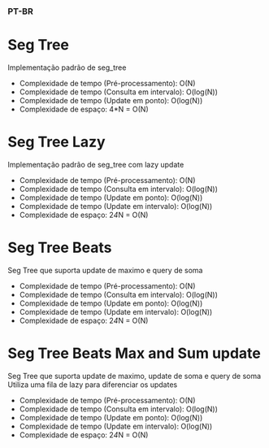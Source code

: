 ### PT-BR

# Seg Tree
Implementação padrão de seg_tree
* Complexidade de tempo (Pré-processamento): O(N)
* Complexidade de tempo (Consulta em intervalo): O(log(N))
* Complexidade de tempo (Update em ponto): O(log(N))
* Complexidade de espaço: 4*N = O(N)

# Seg Tree Lazy
Implementação padrão de seg_tree com lazy update
* Complexidade de tempo (Pré-processamento): O(N)
* Complexidade de tempo (Consulta em intervalo): O(log(N))
* Complexidade de tempo (Update em ponto): O(log(N))
* Complexidade de tempo (Update em intervalo): O(log(N))
* Complexidade de espaço: 2*4*N = O(N)

# Seg Tree Beats
Seg Tree que suporta update de maximo e query de soma
* Complexidade de tempo (Pré-processamento): O(N)
* Complexidade de tempo (Consulta em intervalo): O(log(N))
* Complexidade de tempo (Update em ponto): O(log(N))
* Complexidade de tempo (Update em intervalo): O(log(N))
* Complexidade de espaço: 2*4*N = O(N)

# Seg Tree Beats Max and Sum update
Seg Tree que suporta update de maximo, update de soma e query de soma
Utiliza uma fila de lazy para diferenciar os updates
* Complexidade de tempo (Pré-processamento): O(N)
* Complexidade de tempo (Consulta em intervalo): O(log(N))
* Complexidade de tempo (Update em ponto): O(log(N))
* Complexidade de tempo (Update em intervalo): O(log(N))
* Complexidade de espaço: 2*4*N = O(N)
